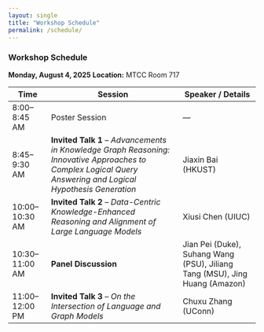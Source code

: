 ```yaml
---
layout: single
title: "Workshop Schedule"
permalink: /schedule/
---
```


### Workshop Schedule
**Monday, August 4, 2025**
**Location:** MTCC Room 717

| Time           | Session                                                                                                                                                      | Speaker / Details                                                           |
| -------------- | ------------------------------------------------------------------------------------------------------------------------------------------------------------ | --------------------------------------------------------------------------- |
| 8:00–8:45 AM   | Poster Session                                                                                                                                               | —                                                                           |
| 8:45–9:30 AM   | **Invited Talk 1** – *Advancements in Knowledge Graph Reasoning: Innovative Approaches to Complex Logical Query Answering and Logical Hypothesis Generation* | Jiaxin Bai (HKUST)                                                          |
| 10:00–10:30 AM | **Invited Talk 2** – *Data-Centric Knowledge-Enhanced Reasoning and Alignment of Large Language Models*                                                      | Xiusi Chen (UIUC)                                                           |
| 10:30–11:00 AM | **Panel Discussion**                                                                                                                                         | Jian Pei (Duke), Suhang Wang (PSU), Jiliang Tang (MSU), Jing Huang (Amazon) |
| 11:00–12:00 PM | **Invited Talk 3** – *On the Intersection of Language and Graph Models*                                                                                      | Chuxu Zhang (UConn)                                                         |



